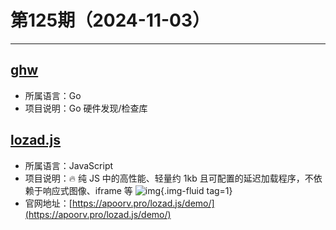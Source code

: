 # 第125期（2024-11-03）

---
## [ghw](https://github.com/jaypipes/ghw)
- 所属语言：Go
- 项目说明：Go 硬件发现/检查库

## [lozad.js](https://github.com/ApoorvSaxena/lozad.js)
- 所属语言：JavaScript
- 项目说明：🔥 纯 JS 中的高性能、轻量约 1kb 且可配置的延迟加载程序，不依赖于响应式图像、iframe 等
![img](https://mirror.ghproxy.com/https://raw.githubusercontent.com/xiaoxuan6/weekly/main/docs/static/images/2024-11-03/1730638502.png){.img-fluid tag=1}
- 官网地址：[https://apoorv.pro/lozad.js/demo/](https://apoorv.pro/lozad.js/demo/)
